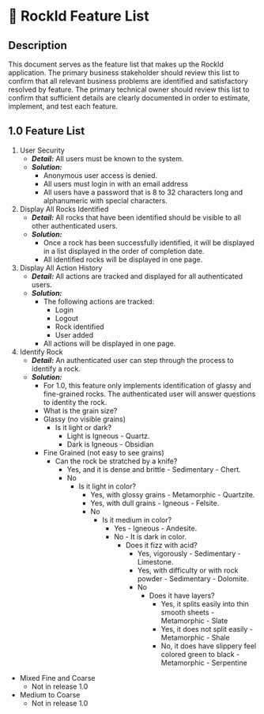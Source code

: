 # :page_with_curl: RockId Feature List #
  
## Description ##

This document serves as the feature list that makes up the RockId application. The primary business stakeholder should review this list to confirm that all relevant business problems are identified and satisfactory resolved by feature. The primary technical owner should review this list to confirm that sufficient details are clearly documented in order to estimate, implement, and test each feature.

## 1.0 Feature List ##

1. User Security
    * ***Detail:*** All users must be known to the system.
    * ***Solution:***
      * Anonymous user access is denied.
      * All users must login in with an email address
      * All users have a password that is 8 to 32 characters long and alphanumeric with special characters.
2. Display All Rocks Identified
    * ***Detail:*** All rocks that have been identified should be visible to all other authenticated users.
    * ***Solution:***
      * Once a rock has been successfully identified, it will be displayed in a list displayed in the order of completion date.
      * All identified rocks will be displayed in one page.
3. Display All Action History
    * ***Detail:*** All actions are tracked and displayed for all authenticated users.
    * ***Solution:***
      * The following actions are tracked:
        * Login
        * Logout
        * Rock identified
        * User added
      * All actions will be displayed in one page.
4. Identify Rock
    * ***Detail:*** An authenticated user can step through the process to identify a rock.
    * ***Solution:***
      * For 1.0, this feature only implements identification of glassy and fine-grained rocks. The authenticated user will answer questions to identity the rock.
      * What is the grain size?
      * Glassy (no visible grains)
        * Is it light or dark?
          * Light is Igneous - Quartz.
          * Dark is Igneous - Obsidian
      * Fine Grained (not easy to see grains)
        * Can the rock be stratched by a knife?
          * Yes, and it is dense and brittle - Sedimentary - Chert.
          * No
            * Is it light in color?
              * Yes, with glossy grains - Metamorphic - Quartzite.
              * Yes, with dull grains - Igneous - Felsite.
              * No
                * Is it medium in color?
                  * Yes - Igneous - Andesite.
                  * No - It is dark in color.
                    * Does it fizz with acid?
                      * Yes, vigorously - Sedimentary - Limestone.
                      * Yes, with difficulty or with rock powder - Sedimentary - Dolomite.
                      * No
                        * Does it have layers?
                          * Yes, it splits easily into thin smooth sheets - Metamorphic - Slate
                          * Yes, it does not split easily - Metamorphic - Shale
                          * No, it does have slippery feel colored green to black - Metamorphic - Serpentine
* Mixed Fine and Coarse
  * Not in release 1.0
* Medium to Coarse
  * Not in release 1.0